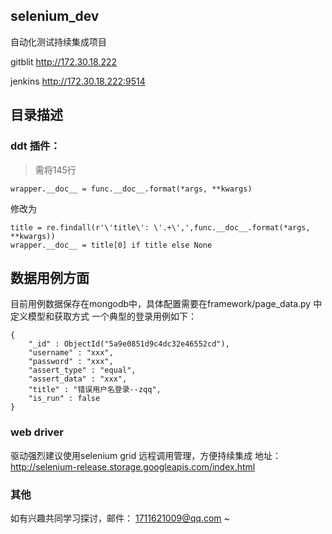 ## selenium_dev

自动化测试持续集成项目

gitblit  http://172.30.18.222

jenkins http://172.30.18.222:9514

## 目录描述


### ddt 插件：
>需将145行
```angular2html
wrapper.__doc__ = func.__doc__.format(*args, **kwargs)
```
修改为
```angular2html
title = re.findall(r'\'title\': \'.+\',',func.__doc__.format(*args, **kwargs))
wrapper.__doc__ = title[0] if title else None
```
## 数据用例方面
目前用例数据保存在mongodb中，具体配置需要在framework/page_data.py 中定义模型和获取方式
一个典型的登录用例如下：
```angular2html
{ 
    "_id" : ObjectId("5a9e0851d9c4dc32e46552cd"), 
    "username" : "xxx", 
    "password" : "xxx", 
    "assert_type" : "equal", 
    "assert_data" : "xxx", 
    "title" : "错误用户名登录--zqq", 
    "is_run" : false
}
```
### web driver
驱动强烈建议使用selenium grid 远程调用管理，方便持续集成
地址： http://selenium-release.storage.googleapis.com/index.html

### 其他
如有兴趣共同学习探讨，邮件： 1711621009@qq.com ~
